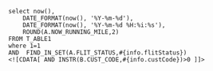 ﻿```
select now(),
	DATE_FORMAT(now(), '%Y-%m-%d'),
	DATE_FORMAT(now(), '%Y-%m-%d %H:%i:%s'),
	ROUND(A.NOW_RUNNING_MILE,2)
FROM T_ABLE1
where 1=1
AND  FIND_IN_SET(A.FLIT_STATUS,#{info.flitStatus})
<![CDATA[ AND INSTR(B.CUST_CODE,#{info.custCode})>0 ]]>
```